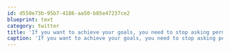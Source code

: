 ```yaml
---
id: d550e73b-95b7-4186-aa50-b85e47237ce2
blueprint: text
category: twitter
title: 'If you want to achieve your goals, you need to stop asking permission.'
caption: 'If you want to achieve your goals, you need to stop asking permission.'
---
```

